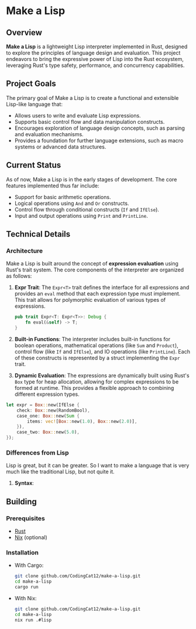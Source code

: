 # Make a Lisp

## Overview

**Make a Lisp** is a lightweight Lisp interpreter implemented in Rust, designed to explore the principles of language design and evaluation. This project endeavors to bring the expressive power of Lisp into the Rust ecosystem, leveraging Rust's type safety, performance, and concurrency capabilities.

## Project Goals

The primary goal of Make a Lisp is to create a functional and extensible Lisp-like language that:
- Allows users to write and evaluate Lisp expressions.
- Supports basic control flow and data manipulation constructs.
- Encourages exploration of language design concepts, such as parsing and evaluation mechanisms.
- Provides a foundation for further language extensions, such as macro systems or advanced data structures.

## Current Status

As of now, Make a Lisp is in the early stages of development. The core features implemented thus far include:
- Support for basic arithmetic operations.
- Logical operations using `And` and `Or` constructs.
- Control flow through conditional constructs (`If` and `IfElse`).
- Input and output operations using `Print` and `PrintLine`.

## Technical Details

### Architecture

Make a Lisp is built around the concept of **expression evaluation** using Rust's trait system. The core components of the interpreter are organized as follows:

1. **Expr Trait**: The `Expr<T>` trait defines the interface for all expressions and provides an `eval` method that each expression type must implement. This trait allows for polymorphic evaluation of various types of expressions.

   ```rust
   pub trait Expr<T: Expr<T>>: Debug {
       fn eval(&self) -> T;
   }
   ```

2. **Built-in Functions**: The interpreter includes built-in functions for boolean operations, mathematical operations (like `Sum` and `Product`), control flow (like `If` and `IfElse`), and IO operations (like `PrintLine`). Each of these constructs is represented by a struct implementing the `Expr` trait.

3. **Dynamic Evaluation**: The expressions are dynamically built using Rust's `Box` type for heap allocation, allowing for complex expressions to be formed at runtime. This provides a flexible approach to combining different expression types.

  ```rust
  let expr = Box::new(IfElse {
      check: Box::new(RandomBool),
      case_one: Box::new(Sum {
          items: vec![Box::new(1.0), Box::new(2.0)],
      }),
      case_two: Box::new(5.0),
  });
```

### Differences from Lisp

Lisp is great, but it can be greater. So I want to make a language that is very much like the traditional Lisp, but not quite it.

1. **Syntax**: 

## Building

### Prerequisites

- [Rust](https://www.rust-lang.org/tools/install)
- [Nix](https://nixos.org/download/#download-nix) (optional) 

### Installation

- With Cargo:
  ```bash
  git clone github.com/CodingCat12/make-a-lisp.git
  cd make-a-lisp
  cargo run
  ```

- With Nix:
  ```bash
  git clone github.com/CodingCat12/make-a-lisp.git
  cd make-a-lisp
  nix run .#lisp
  ```
